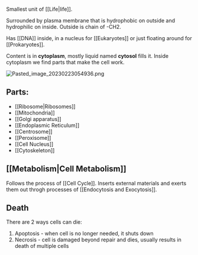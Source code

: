 Smallest unit of \[\[Life|life]].

Surrounded by plasma membrane that is hydrophobic on outside and hydrophilic on inside.
Outside is chain of -CH2.

Has \[\[DNA]] inside, in a nucleus for \[\[Eukaryotes]] or just floating around for \[\[Prokaryotes]].

Content is in <b>cytoplasm</b>, mostly liquid named <b>cytosol</b> fills it.
Inside cytoplasm we find parts that make the cell work.

![Pasted\_image\_20230223054936.png](pasted_image_20230223054936.png)

## Parts:

* \[\[Ribosome|Ribosomes]]
* \[\[Mitochondria]]
* \[\[Golgi apparatus]]
* \[\[Endoplasmic Reticulum]]
* \[\[Centrosome]]
* \[\[Peroxisome]]
* \[\[Cell Nucleus]]
* \[\[Cytoskeleton]]

## \[\[Metabolism|Cell Metabolism]]

Follows the process of \[\[Cell Cycle]].
Inserts external materials and exerts them out throgh processes of \[\[Endocytosis and Exocytosis]].

## Death

There are 2 ways cells can die:

1. Apoptosis - when cell is no longer needed, it shuts down
2. Necrosis - cell is damaged beyond repair and dies, usually results in death of multiple cells
